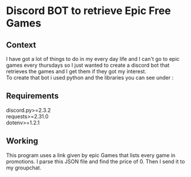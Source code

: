 # Discord BOT to retrieve Epic Free Games

## Context
I have got a lot of things to do in my every day life and I can't go to epic games every thursdays so 
I just wanted to create a discord bot that retrieves the games and I get them if they got my interest.  
To create that bot i used python and the libraries you can see under :

## Requirements 
discord.py>=2.3.2  
requests>=2.31.0  
dotenv>=1.2.1 

## Working 
This program uses a link given by epic Games that lists every game in promotions.
I parse this JSON file and find the price of 0. Then I send it to my groupchat.
